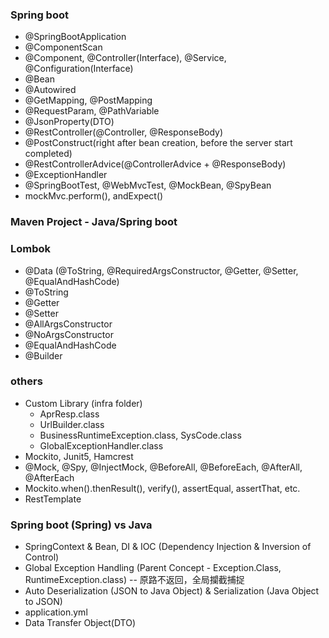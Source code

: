 ### Spring boot
- @SpringBootApplication
- @ComponentScan
- @Component, @Controller(Interface), @Service, @Configuration(Interface)
- @Bean
- @Autowired
- @GetMapping, @PostMapping
- @RequestParam, @PathVariable
- @JsonProperty(DTO)
- @RestController(@Controller, @ResponseBody)
- @PostConstruct(right after bean creation, before the server start completed)
- @RestControllerAdvice(@ControllerAdvice + @ResponseBody)
- @ExceptionHandler
- @SpringBootTest, @WebMvcTest, @MockBean, @SpyBean
- mockMvc.perform(), andExpect()

### Maven Project - Java/Spring boot
### Lombok
- @Data (@ToString, @RequiredArgsConstructor, @Getter, @Setter, @EqualAndHashCode)
- @ToString
- @Getter
- @Setter
- @AllArgsConstructor
- @NoArgsConstructor
- @EqualAndHashCode
- @Builder

### others
- Custom Library (infra folder)
  - AprResp.class
  - UrlBuilder.class
  - BusinessRuntimeException.class, SysCode.class
  - GlobalExceptionHandler.class
- Mockito, Junit5, Hamcrest
- @Mock, @Spy, @InjectMock, @BeforeAll, @BeforeEach, @AfterAll, @AfterEach
- Mockito.when().thenResult(), verify(), assertEqual, assertThat, etc.
- RestTemplate

### Spring boot (Spring) vs Java
- SpringContext & Bean, DI & IOC (Dependency Injection & Inversion of Control)
- Global Exception Handling (Parent Concept - Exception.Class, RuntimeException.class) -- 原路不返回，全局攔截捕捉
- Auto Deserialization (JSON to Java Object) & Serialization (Java Object to JSON)
- application.yml
- Data Transfer Object(DTO)
